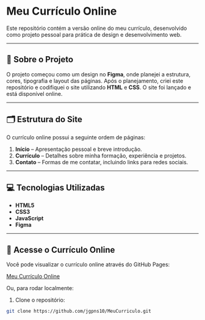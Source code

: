 # Meu Currículo Online

Este repositório contém a versão online do meu currículo, desenvolvido como projeto pessoal para prática de design e desenvolvimento web.

---

## 📌 Sobre o Projeto

O projeto começou como um design no **Figma**, onde planejei a estrutura, cores, tipografia e layout das páginas. Após o planejamento, criei este repositório e codifiquei o site utilizando **HTML** e **CSS**. O site foi lançado e está disponível online.

---

## 🗂 Estrutura do Site

O currículo online possui a seguinte ordem de páginas:

1. **Início** – Apresentação pessoal e breve introdução.
2. **Currículo** – Detalhes sobre minha formação, experiência e projetos.
3. **Contato** – Formas de me contatar, incluindo links para redes sociais.

---

## 💻 Tecnologias Utilizadas

- **HTML5**
- **CSS3**
- **JavaScript**
- **Figma**

---



## 🚀 Acesse o Currículo Online

Você pode visualizar o currículo online através do GitHub Pages:

[Meu Currículo Online](https://jgpns10.github.io/MeuCurriculo/)

Ou, para rodar localmente:

1. Clone o repositório:
```bash
git clone https://github.com/jgpns10/MeuCurriculo.git
